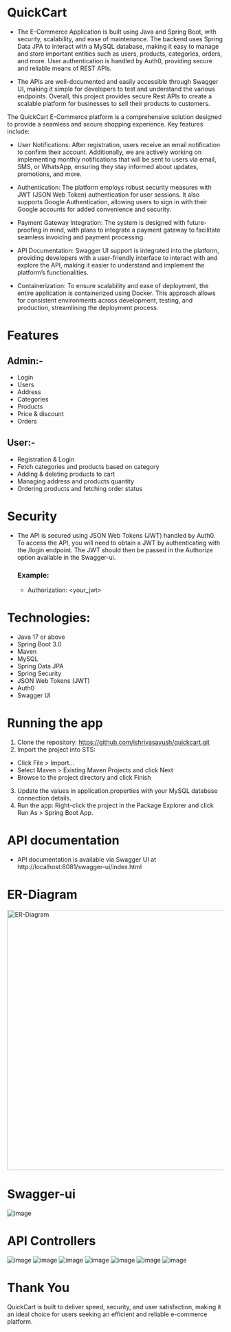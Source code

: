 # QuickCart

- The E-Commerce Application is built using Java and Spring Boot, with security, scalability, and ease of maintenance. The backend uses Spring Data JPA to interact with a MySQL database, making it easy to manage and store important entities such as users, products, categories, orders, and more. User authentication is handled by Auth0, providing secure and reliable means of REST APIs.

- The APIs are well-documented and easily accessible through Swagger UI, making it simple for developers to test and understand the various endpoints. Overall, this project provides secure Rest APIs to create a scalable platform for businesses to sell their products to customers.

The QuickCart E-Commerce platform is a comprehensive solution designed to provide a seamless and secure shopping experience. Key features include:

- User Notifications: After registration, users receive an email notification to confirm their account. Additionally, we are actively working on implementing monthly notifications that will be sent to users via email, SMS, or WhatsApp, ensuring they stay informed about updates, promotions, and more.

- Authentication: The platform employs robust security measures with JWT (JSON Web Token) authentication for user sessions. It also supports Google Authentication, allowing users to sign in with their Google accounts for added convenience and security.

- Payment Gateway Integration: The system is designed with future-proofing in mind, with plans to integrate a payment gateway to facilitate seamless invoicing and payment processing.

- API Documentation: Swagger UI support is integrated into the platform, providing developers with a user-friendly interface to interact with and explore the API, making it easier to understand and implement the platform’s functionalities.

- Containerization: To ensure scalability and ease of deployment, the entire application is containerized using Docker. This approach allows for consistent environments across development, testing, and production, streamlining the deployment process.

# Features
## Admin:-
- Login
- Users
- Address
- Categories
- Products
- Price & discount
- Orders

## User:-
- Registration & Login
- Fetch categories and products based on category
- Adding & deleting products to cart
- Managing address and products quantity
- Ordering products and fetching order status

# Security
- The API is secured using JSON Web Tokens (JWT) handled by Auth0. To access the API, you will need to obtain a JWT by authenticating with the /login endpoint. The JWT should then be passed in the Authorize option available in the Swagger-ui.

  ### Example:
  - Authorization: <your_jwt>

# Technologies:
- Java 17 or above
- Spring Boot 3.0
- Maven
- MySQL
- Spring Data JPA
- Spring Security
- JSON Web Tokens (JWT)
- Auth0
- Swagger UI

# Running the app
1. Clone the repository: https://github.com/ishrivasayush/quickcart.git
2. Import the project into STS:
  - Click File > Import...
  - Select Maven > Existing Maven Projects and click Next
  - Browse to the project directory and click Finish
3. Update the values in application.properties with your MySQL database connection details.
4. Run the app: Right-click the project in the Package Explorer and click Run As > Spring Boot App.

# API documentation
- API documentation is available via Swagger UI at http://localhost:8081/swagger-ui/index.html

# ER-Diagram
<img width="605" alt="ER-Diagram" src="https://user-images.githubusercontent.com/101395494/216134703-e7cefef6-187f-44df-9fd4-52aedc66d24b.png">

# Swagger-ui
![image](https://github.com/user-attachments/assets/1467b841-129d-4fc8-b9ab-5760c49cede0)


# API Controllers
![image](https://github.com/user-attachments/assets/5cfe4e33-f620-43b2-a738-883d9f61d604)
![image](https://github.com/user-attachments/assets/621a24fe-2f7e-44e4-af6b-04563a4b1bb2)
![image](https://github.com/user-attachments/assets/2432c47d-b2f7-4aea-a8c3-af5680d359f9)
![image](https://github.com/user-attachments/assets/cec9a255-390e-47be-ab52-340ae26ddcd1)
![image](https://github.com/user-attachments/assets/919ce401-b1ee-4ab0-ba2e-5b68b06ef551)
![image](https://github.com/user-attachments/assets/97b4e1a1-2340-4807-b05b-435bef164198)
![image](https://github.com/user-attachments/assets/c493557c-b20e-4e82-a210-d899df6c9351)



# Thank You
QuickCart is built to deliver speed, security, and user satisfaction, making it an ideal choice for users seeking an efficient and reliable e-commerce platform.

